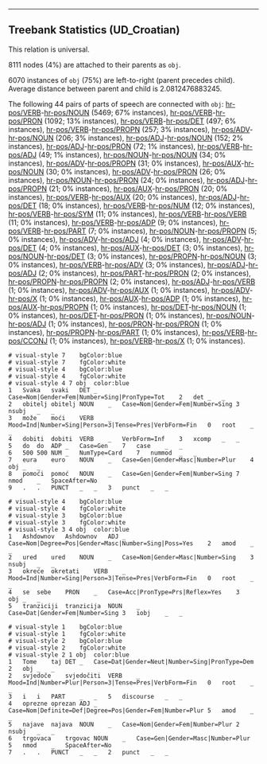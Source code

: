 

--------------------------------------------------------------------------------

## Treebank Statistics (UD_Croatian)

This relation is universal.

8111 nodes (4%) are attached to their parents as `obj`.

6070 instances of `obj` (75%) are left-to-right (parent precedes child).
Average distance between parent and child is 2.0812476883245.

The following 44 pairs of parts of speech are connected with `obj`: [hr-pos/VERB]()-[hr-pos/NOUN]() (5469; 67% instances), [hr-pos/VERB]()-[hr-pos/PRON]() (1092; 13% instances), [hr-pos/VERB]()-[hr-pos/DET]() (497; 6% instances), [hr-pos/VERB]()-[hr-pos/PROPN]() (257; 3% instances), [hr-pos/ADV]()-[hr-pos/NOUN]() (206; 3% instances), [hr-pos/ADJ]()-[hr-pos/NOUN]() (152; 2% instances), [hr-pos/ADJ]()-[hr-pos/PRON]() (72; 1% instances), [hr-pos/VERB]()-[hr-pos/ADJ]() (49; 1% instances), [hr-pos/NOUN]()-[hr-pos/NOUN]() (34; 0% instances), [hr-pos/ADV]()-[hr-pos/PROPN]() (31; 0% instances), [hr-pos/AUX]()-[hr-pos/NOUN]() (30; 0% instances), [hr-pos/ADV]()-[hr-pos/PRON]() (26; 0% instances), [hr-pos/NOUN]()-[hr-pos/PRON]() (24; 0% instances), [hr-pos/ADJ]()-[hr-pos/PROPN]() (21; 0% instances), [hr-pos/AUX]()-[hr-pos/PRON]() (20; 0% instances), [hr-pos/VERB]()-[hr-pos/AUX]() (20; 0% instances), [hr-pos/ADJ]()-[hr-pos/DET]() (18; 0% instances), [hr-pos/VERB]()-[hr-pos/NUM]() (12; 0% instances), [hr-pos/VERB]()-[hr-pos/SYM]() (11; 0% instances), [hr-pos/VERB]()-[hr-pos/VERB]() (11; 0% instances), [hr-pos/VERB]()-[hr-pos/ADP]() (9; 0% instances), [hr-pos/VERB]()-[hr-pos/PART]() (7; 0% instances), [hr-pos/NOUN]()-[hr-pos/PROPN]() (5; 0% instances), [hr-pos/ADV]()-[hr-pos/ADJ]() (4; 0% instances), [hr-pos/ADV]()-[hr-pos/DET]() (4; 0% instances), [hr-pos/AUX]()-[hr-pos/DET]() (3; 0% instances), [hr-pos/NOUN]()-[hr-pos/DET]() (3; 0% instances), [hr-pos/PROPN]()-[hr-pos/NOUN]() (3; 0% instances), [hr-pos/VERB]()-[hr-pos/ADV]() (3; 0% instances), [hr-pos/ADJ]()-[hr-pos/ADJ]() (2; 0% instances), [hr-pos/PART]()-[hr-pos/PRON]() (2; 0% instances), [hr-pos/PROPN]()-[hr-pos/PROPN]() (2; 0% instances), [hr-pos/ADJ]()-[hr-pos/VERB]() (1; 0% instances), [hr-pos/ADV]()-[hr-pos/AUX]() (1; 0% instances), [hr-pos/ADV]()-[hr-pos/X]() (1; 0% instances), [hr-pos/AUX]()-[hr-pos/ADP]() (1; 0% instances), [hr-pos/AUX]()-[hr-pos/PROPN]() (1; 0% instances), [hr-pos/DET]()-[hr-pos/NOUN]() (1; 0% instances), [hr-pos/DET]()-[hr-pos/PRON]() (1; 0% instances), [hr-pos/NOUN]()-[hr-pos/ADJ]() (1; 0% instances), [hr-pos/PRON]()-[hr-pos/PRON]() (1; 0% instances), [hr-pos/PROPN]()-[hr-pos/PART]() (1; 0% instances), [hr-pos/VERB]()-[hr-pos/CCONJ]() (1; 0% instances), [hr-pos/VERB]()-[hr-pos/X]() (1; 0% instances).


~~~ conllu
# visual-style 7	bgColor:blue
# visual-style 7	fgColor:white
# visual-style 4	bgColor:blue
# visual-style 4	fgColor:white
# visual-style 4 7 obj	color:blue
1	Svaka	svaki	DET	_	Case=Nom|Gender=Fem|Number=Sing|PronType=Tot	2	det	_	_
2	obitelj	obitelj	NOUN	_	Case=Nom|Gender=Fem|Number=Sing	3	nsubj	_	_
3	može	moći	VERB	_	Mood=Ind|Number=Sing|Person=3|Tense=Pres|VerbForm=Fin	0	root	_	_
4	dobiti	dobiti	VERB	_	VerbForm=Inf	3	xcomp	_	_
5	do	do	ADP	_	Case=Gen	7	case	_	_
6	500	500	NUM	_	NumType=Card	7	nummod	_	_
7	eura	euro	NOUN	_	Case=Gen|Gender=Masc|Number=Plur	4	obj	_	_
8	pomoći	pomoć	NOUN	_	Case=Gen|Gender=Fem|Number=Sing	7	nmod	_	SpaceAfter=No
9	.	.	PUNCT	_	_	3	punct	_	_

~~~


~~~ conllu
# visual-style 4	bgColor:blue
# visual-style 4	fgColor:white
# visual-style 3	bgColor:blue
# visual-style 3	fgColor:white
# visual-style 3 4 obj	color:blue
1	Ashdownov	Ashdownov	ADJ	_	Case=Nom|Degree=Pos|Gender=Masc|Number=Sing|Poss=Yes	2	amod	_	_
2	ured	ured	NOUN	_	Case=Nom|Gender=Masc|Number=Sing	3	nsubj	_	_
3	okreće	okretati	VERB	_	Mood=Ind|Number=Sing|Person=3|Tense=Pres|VerbForm=Fin	0	root	_	_
4	se	sebe	PRON	_	Case=Acc|PronType=Prs|Reflex=Yes	3	obj	_	_
5	tranziciji	tranzicija	NOUN	_	Case=Dat|Gender=Fem|Number=Sing	3	iobj	_	_

~~~


~~~ conllu
# visual-style 1	bgColor:blue
# visual-style 1	fgColor:white
# visual-style 2	bgColor:blue
# visual-style 2	fgColor:white
# visual-style 2 1 obj	color:blue
1	Tome	taj	DET	_	Case=Dat|Gender=Neut|Number=Sing|PronType=Dem	2	obj	_	_
2	svjedoče	svjedočiti	VERB	_	Mood=Ind|Number=Plur|Person=3|Tense=Pres|VerbForm=Fin	0	root	_	_
3	i	i	PART	_	_	5	discourse	_	_
4	oprezne	oprezan	ADJ	_	Case=Nom|Definite=Def|Degree=Pos|Gender=Fem|Number=Plur	5	amod	_	_
5	najave	najava	NOUN	_	Case=Nom|Gender=Fem|Number=Plur	2	nsubj	_	_
6	trgovaca	trgovac	NOUN	_	Case=Gen|Gender=Masc|Number=Plur	5	nmod	_	SpaceAfter=No
7	.	.	PUNCT	_	_	2	punct	_	_

~~~


